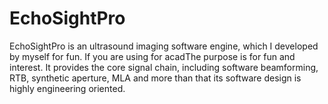 # EchoSightPro
EchoSightPro is an ultrasound imaging software engine, which I developed by myself for fun. If you are using for acadThe purpose is for fun and interest. It provides the core signal chain, including software beamforming, RTB, synthetic aperture, MLA and more than that its software design is highly engineering oriented.